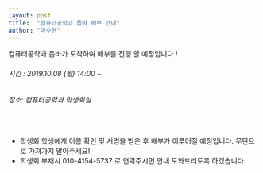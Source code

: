 ```yaml
---
layout: post
title:  "컴퓨터공학과 돕바 배부 안내"
author: "마수현"
---
```

컴퓨터공학과 돕바가 도착하여 배부를 진행 할 예정입니다 !

###### 시간 : 2019.10.08 (월) 14:00 ~ 
###### 장소: 컴퓨터공학과 학생회실

<br>

* 학생회 학생에게 이름 확인 및 서명을 받은 후 배부가 이루어질 예정입니다. 무단으로 가져가지 말아주세요!
* 학생회 부재시 010-4154-5737 로 연락주시면 안내 도와드리도록 하겠습니다.